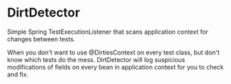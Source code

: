 # DirtDetector
Simple Spring TestExecutionListener that scans application context for changes between tests.

When you don't want to use @DirtiesContext on every test class, but don't know which tests do the mess. DirtDetector will log suspicious modifications of fields on every bean in application context for you to check and fix.
